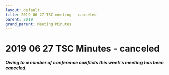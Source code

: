 ```yaml
---
layout: default
title: 2019 06 27 TSC meeting - canceled
parent: 2019
grand_parent: Meeting Minutes
---
```

# 2019 06 27 TSC Minutes - canceled

***Owing to a number of conference conflicts this week's meeting has been canceled.***
